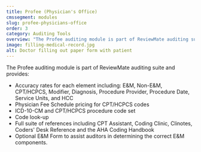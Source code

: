 ```yaml
---
title: Profee (Physician's Office)
cmssegment: modules
slug: profee-physicians-office
order: 3
category: Auditing Tools
overview: "The Profee auditing module is part of ReviewMate auditing suite and provides:"
image: filling-medical-record.jpg
alt: Doctor filling out paper form with patient
---
```


The Profee auditing module is part of ReviewMate auditing suite and provides:

* Accuracy rates for each element including: E&M, Non-E&M, CPT/HCPCS, Modifier, Diagnosis, Procedure Provider, Procedure Date, Service Units, and HCC
* Physician Fee Schedule pricing for CPT/HCPCS codes
* ICD-10-CM and CPT/HCPCS procedure code set
* Code look-up
* Full suite of references including CPT Assistant, Coding Clinic, Clinotes, Coders' Desk Reference and the AHA Coding Handbook
* Optional E&M Form to assist auditors in determining the correct E&M components.
